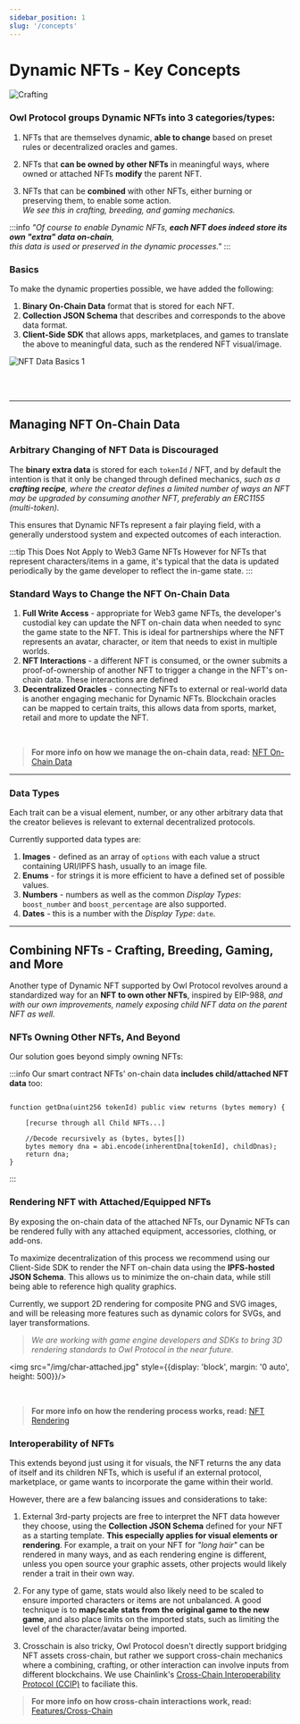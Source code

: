 ```yaml
---
sidebar_position: 1
slug: '/concepts'
---
```


# Dynamic NFTs - Key Concepts

![Crafting](/img/crafting-v2.png)

### Owl Protocol groups Dynamic NFTs into 3 categories/types:

1. NFTs that are themselves dynamic, **able to change** based on preset rules or decentralized oracles and games.

2. NFTs that **can be owned by other NFTs** in meaningful ways, where owned or attached NFTs **modify** the parent NFT.

3. NFTs that can be **combined** with other NFTs, either burning or preserving them, to enable some action.<br/>*We see this in crafting, breeding, and gaming mechanics.*

:::info
*"Of course to enable Dynamic NFTs, **each NFT does indeed store its own "extra" data on-chain**,<br/>this data is used or preserved in the dynamic processes."*
:::

### Basics

To make the dynamic properties possible, we have added the following:

1. **Binary On-Chain Data** format that is stored for each NFT.
2. **Collection JSON Schema** that describes and corresponds to the above data format.
3. **Client-Side SDK** that allows apps, marketplaces, and games to translate the above to meaningful data, such as the rendered NFT visual/image.

![NFT Data Basics 1](/img/basics-1-v4.jpg)

<br/>
<br/>

---

## Managing NFT On-Chain Data

### Arbitrary Changing of NFT Data is Discouraged

The **binary extra data** is stored for each `tokenId` / NFT, and by default the intention is that it only be changed through defined mechanics,
*such as a **crafting recipe**, where the creator defines a limited number of ways an NFT may be upgraded by consuming another NFT, preferably an ERC1155 (multi-token).*

This ensures that Dynamic NFTs represent a fair playing field, with a generally understood system and expected outcomes of each interaction.

:::tip This Does Not Apply to Web3 Game NFTs
However for NFTs that represent characters/items in a game, it's typical that the data is updated periodically by the game developer to reflect the in-game state.
:::

### Standard Ways to Change the NFT On-Chain Data

1. **Full Write Access** - appropriate for Web3 game NFTs, the developer's custodial key can update the NFT on-chain data when needed to sync the game state to the NFT.
    This is ideal for partnerships where the NFT represents an avatar, character, or item that needs to exist in multiple worlds.
2. **NFT Interactions** - a different NFT is consumed, or the owner submits a proof-of-ownership of another NFT to trigger a change in the NFT's on-chain data.
    These interactions are defined
3. **Decentralized Oracles** - connecting NFTs to external or real-world data is another engaging mechanic for Dynamic NFTs. Blockchain oracles can
    be mapped to certain traits, this allows data from sports, market, retail and more to update the NFT.

<br/>

> **For more info on how we manage the on-chain data, read:** [NFT On-Chain Data](/contracts/concepts/onchain_data)

---

### Data Types

Each trait can be a visual element, number, or any other arbitrary data that the creator believes is relevant to external decentralized protocols.

Currently supported data types are:

1. **Images** - defined as an array of `options` with each value a struct containing URI/IPFS hash, usually to an image file.
2. **Enums** - for strings it is more efficient to have a defined set of possible values.
3. **Numbers** - numbers as well as the common *Display Types*: `boost_number` and `boost_percentage` are also supported.
4. **Dates** - this is a number with the *Display Type*: `date`.

---

## Combining NFTs - Crafting, Breeding, Gaming, and More

Another type of Dynamic NFT supported by Owl Protocol revolves around a standardized way for an **NFT to own other NFTs**, inspired by EIP-988,
*and with our own improvements, namely exposing child NFT data on the parent NFT as well.*

### NFTs Owning Other NFTs, And Beyond

Our solution goes beyond simply owning NFTs:

:::info
Our smart contract NFTs' on-chain data **includes child/attached NFT data** too:

```

function getDna(uint256 tokenId) public view returns (bytes memory) {

    [recurse through all Child NFTs...]

    //Decode recursively as (bytes, bytes[])
    bytes memory dna = abi.encode(inherentDna[tokenId], childDnas);
    return dna;
}
```
:::

### Rendering NFT with Attached/Equipped NFTs

By exposing the on-chain data of the attached NFTs, our Dynamic NFTs can be rendered fully with any attached equipment, accessories, clothing, or add-ons.

To maximize decentralization of this process we recommend using our Client-Side SDK to render the NFT on-chain data using the **IPFS-hosted JSON Schema**.
This allows us to minimize the on-chain data, while still being able to reference high quality graphics.

Currently, we support 2D rendering for composite PNG and SVG images, and will be releasing more features such as dynamic colors for SVGs, and layer transformations.

> *We are working with game engine developers and SDKs to bring 3D rendering standards to Owl Protocol in the near future.*

<img src="/img/char-attached.jpg" style={{display: 'block', margin: '0 auto', height: 500}}/>

<br/>

> **For more info on how the rendering process works, read:** [NFT Rendering](/contracts/concepts/rendering)

### Interoperability of NFTs

This extends beyond just using it for visuals, the NFT returns the any data of itself and its children NFTs, which is useful if an external protocol, marketplace,
or game wants to incorporate the game within their world.

However, there are a few balancing issues and considerations to take:

1. External 3rd-party projects are free to interpret the NFT data however they choose, using the **Collection JSON Schema** defined for your NFT as a starting template.
    **This especially applies for visual elements or rendering**. For example, a trait on your NFT for *"long hair"* can be rendered in many ways, and as each rendering
    engine is different, unless you open source your graphic assets, other projects would likely render a trait in their own way.

2. For any type of game, stats would also likely need to be scaled to ensure imported characters or items are not unbalanced.
    A good technique is to **map/scale stats from the original game to the new game**, and also place limits on the imported stats,
    such as limiting the level of the character/avatar being imported.

3. Crosschain is also tricky, Owl Protocol doesn't directly support bridging NFT assets cross-chain, but rather we support
    cross-chain mechanics where a combining, crafting, or other interaction can involve inputs from different blockchains.
    We use Chainlink's [Cross-Chain Interoperability Protocol (CCIP)](https://chain.link/cross-chain) to faciliate this.


> **For more info on how cross-chain interactions work, read:** [Features/Cross-Chain](/contracts/features/crosschain)
